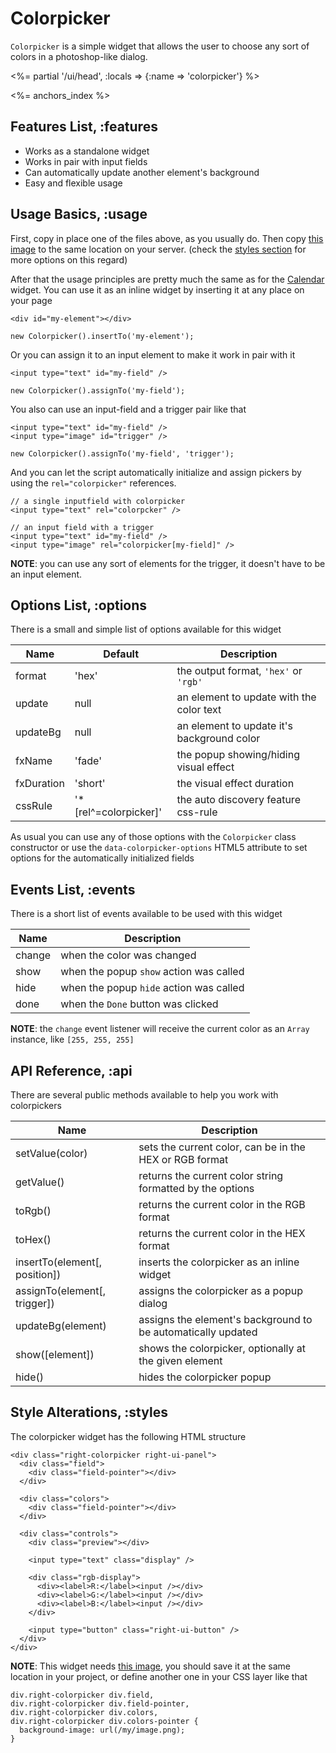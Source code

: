 # Colorpicker

`Colorpicker` is a simple widget that allows the user to choose any sort of
colors in a photoshop-like dialog.

<%= partial '/ui/head', :locals => {:name => 'colorpicker'} %>

<%= anchors_index %>

## Features List, :features

 * Works as a standalone widget
 * Works in pair with input fields
 * Can automatically update another element's background
 * Easy and flexible usage

## Usage Basics, :usage

First, copy in place one of the files above, as you usually do. Then copy
[this image](/images/rightjs-ui/colorpicker.png) to the same location on your
server. (check the [styles section](#styles) for more options on this regard)

After that the usage principles are pretty much the same as for the
[Calendar](/ui/calendar) widget. You can use it as an inline widget by 
inserting it at any place on your page

    <div id="my-element"></div>
    
    new Colorpicker().insertTo('my-element');

Or you can assign it to an input element to make it work in pair with it

    <input type="text" id="my-field" />
    
    new Colorpicker().assignTo('my-field');

You also can use an input-field and a trigger pair like that

    <input type="text" id="my-field" />
    <input type="image" id="trigger" />
    
    new Colorpicker().assignTo('my-field', 'trigger');

And you can let the script automatically initialize and assign pickers by
using the `rel="colorpicker"` references.

    // a single inputfield with colorpicker
    <input type="text" rel="colorpcker" />
    
    // an input field with a trigger
    <input type="text" id="my-field" />
    <input type="image" rel="colorpicker[my-field]" />

__NOTE__: you can use any sort of elements for the trigger, it doesn't have to
be an input element.


## Options List, :options

There is a small and simple list of options available for this widget

Name       | Default | Description
-----------|---------|-------------------------------------------------
format     | 'hex'   | the output format, `'hex'` or `'rgb'`
update     | null    | an element to update with the color text
updateBg   | null    | an element to update it's background color
fxName     | 'fade'  | the popup showing/hiding visual effect
fxDuration | 'short' | the visual effect duration
cssRule    | '\*\[rel^=colorpicker\]' | the auto discovery feature css-rule

As usual you can use any of those options with the `Colorpicker` class
constructor or use the `data-colorpicker-options` HTML5 attribute to set 
options for the automatically initialized fields


## Events List, :events

There is a short list of events available to be used with this widget

Name   | Description
-------|-----------------------------------------------------
change | when the color was changed
show   | when the popup `show` action was called
hide   | when the popup `hide` action was called
done   | when the `Done` button was clicked

__NOTE__: the `change` event listener will receive the current color as an
`Array` instance, like `[255, 255, 255]`


## API Reference, :api

There are several public methods available to help you work with colorpickers

Name              | Description
------------------|-------------------------------------------------------
setValue(color)   | sets the current color, can be in the HEX or RGB format
getValue()        | returns the current color string formatted by the options
toRgb()           | returns the current color in the RGB format
toHex()           | returns the current color in the HEX format
insertTo(element\[, position\]) | inserts the colorpicker as an inline widget
assignTo(element\[, trigger\])  | assigns the colorpicker as a popup dialog
updateBg(element) | assigns the element's background to be automatically updated
show(\[element\]) | shows the colorpicker, optionally at the given element
hide()            | hides the colorpicker popup


## Style Alterations, :styles

The colorpicker widget has the following HTML structure

    <div class="right-colorpicker right-ui-panel">
      <div class="field">
        <div class="field-pointer"></div>
      </div>
      
      <div class="colors">
        <div class="field-pointer"></div>
      </div>
      
      <div class="controls">
        <div class="preview"></div>
        
        <input type="text" class="display" />
        
        <div class="rgb-display">
          <div><label>R:</label><input /></div>
          <div><label>G:</label><input /></div>
          <div><label>B:</label><input /></div>
        </div>
        
        <input type="button" class="right-ui-button" />
      </div>
    </div>

__NOTE__: This widget needs [this image](/images/rightjs-ui/colorpicker.png),
you should save it at the same location in your project, or define another
one in your CSS layer like that

    div.right-colorpicker div.field,
    div.right-colorpicker div.field-pointer,
    div.right-colorpicker div.colors,
    div.right-colorpicker div.colors-pointer {
      background-image: url(/my/image.png);
    }
    

